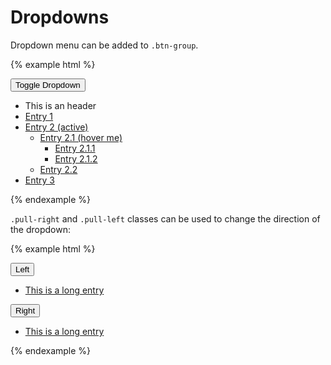 # Dropdowns

Dropdown menu can be added to `.btn-group`.

{% example html %}
<div class="btn-group dropdown">
    <button class="btn btn-default" type="button">Toggle Dropdown <span class="dropdown-caret"></span></button>
    <ul class="dropdown-menu open">
        <li class="dropdown-header">This is an header</li>
        <li><a href="#">Entry 1</a></li>
        <li class="active">
            <a href="#">Entry 2 (active)</a>
            <ul class="dropdown-menu open">
                <li>
                    <a href="#">Entry 2.1 (hover me)</a>
                    <ul class="dropdown-menu">
                        <li><a href="#">Entry 2.1.1</a></li>
                        <li><a href="#">Entry 2.1.2</a></li>
                    </ul>
                </li>
                <li><a href="#">Entry 2.2</a></li>
            </ul>
        </li>
        <li><a href="#">Entry 3</a></li>
    </ul>
</div>
{% endexample %}

`.pull-right` and `.pull-left` classes can be used to change the direction of the dropdown:

{% example html %}
<div class="btn-group pull-left dropdown">
    <button class="btn btn-default" type="button">Left</button>
    <ul class="dropdown-menu open">
        <li><a href="#">This is a long entry</a></li>
    </ul>
</div>
<div class="btn-group pull-right dropdown">
    <button class="btn btn-default" type="button">Right</button>
    <ul class="dropdown-menu open">
        <li><a href="#">This is a long entry</a></li>
    </ul>
</div>
{% endexample %}
